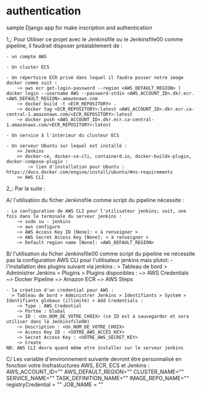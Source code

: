 # authentication
sample Django app for make inscription and authentication

1_: Pour Utiliser ce projet avec le Jenkinsfile ou le Jenkinsfile00 comme pipeline,
il faudrait disposer préalablement de : 

    - un compte AWS 

    - Un cluster ECS 

    - Un répertoire ECR privé dans lequel il faudra posser notre image docker comme suit : 
        ~> aws ecr get-login-password --region <AWS_DEFAULT_REGION> | docker login --username AWS --password-stdin <AWS_ACCOUNT_ID>.dkr.ecr.<AWS_DEFAULT_REGION>.amazonaws.com
        ~> docker build -t <ECR_REPOSITORY> .
        ~> docker tag <ECR_REPOSITORY>:latest <AWS_ACCOUNT_ID>.dkr.ecr.ca-central-1.amazonaws.com/<ECR_REPOSITORY>:latest
        ~> docker push <AWS_ACCOUNT_ID>.dkr.ecr.ca-central-1.amazonaws.com/<ECR_REPOSITORY>:latest

    - Un service à l'intérieur du clusteur ECS

    - Un serveur Ubuntu sur lequel est installé :
        >> Jenkins
        >> docker-ce, docker-ce-cli, containerd.io, docker-buildx-plugin, docker-compose-plugin : 
            ~> lien d'installation pour Ubuntu : https://docs.docker.com/engine/install/ubuntu/#os-requirements
        >> AWS CLI

2_: Par la suite :

A/ l'utilisation du ficher Jenkinsfile comme script du pipeline nécessite :
    
    - La configuration de AWS CLI pour l'utilisateur jenkins; soit, une fois dans le terminale du serveur jenkins :
        ~> sudo su - jenkins
        ~> aws configure
        ~> AWS Access Key ID [None]: < à renseigner >
        ~> AWS Secret Access Key [None]: < à renseigner >
        ~> Default region name [None]: <AWS_DEFAULT_REGION>

B/ l'utilisation du ficher Jenkinsfile00 comme script du pipeline ne nécessite pas la configuration AWS CLI pour l'utilisateur jenkins mais plutot:
    - l'installation des plugins suivant via jenkins :
       > Tableau de bord > Administrer Jenkins > Plugins > Plugins disponibles :
        ~> AWS Credentials
        ~> Docker Pipeline
        ~> Amazon ECR 
        ~> AWS Steps

    - la création d'un credential pour AWS :
      > Tableau de bord > Administrer Jenkins > Identifiants > System > Identifiants globaux (illimité) > Add Credentials :
        ~> Type : AWS Credential
        ~> Portée : Global
        ~> ID : <Un_NOM_DE_VOTRE_CHOIX> (ce ID est à sauvegarder et sera utiliser dans le Jenkinsfile00)
        ~> Description : <Un_NOM_DE_VOTRE_CHOIX>
        ~> Access Key ID : <VOTRE_AWS_ACCES_KEY>
        ~> Secret Access Key : <VOTRE_AWS_SECRET_KEY>
        ~> Create
    NB: AWS CLI devra quand même etre installer sur le serveur jenkins

C/ Les variable d'environnement suivante devront être personnalisé en fonction votre Insfrastuctures AWS, ECR, ECS et Jenkins :
     AWS_ACCOUNT_ID="<AWS ACCOUNT ID>"
     AWS_DEFAULT_REGION="<D REGION>"
     CLUSTER_NAME="<REPLACE WITH CLUSTER NAME>"
     SERVICE_NAME="<REPLACE WITH SERVICE NAME>"
     TASK_DEFINITION_NAME="<REPLACE WITH TASK DEFINITION NAME>"
     IMAGE_REPO_NAME="<REPLACE WITH ECR REPO NAME>"
     registryCredential = "<REPLACE WITH NAME OF AWS CREDENTIAL ID>"
     JOB_NAME = "<REPLACE WITH JOB NAME>"
